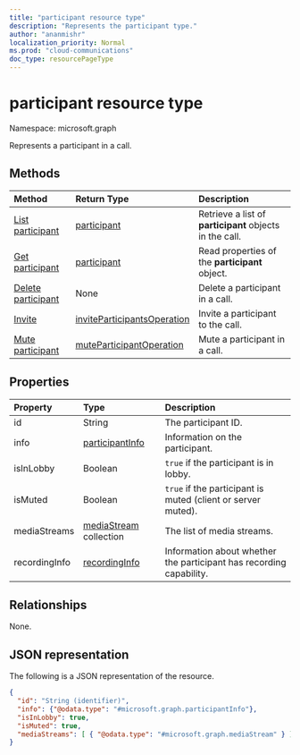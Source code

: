 ```yaml
---
title: "participant resource type"
description: "Represents the participant type."
author: "ananmishr"
localization_priority: Normal
ms.prod: "cloud-communications"
doc_type: resourcePageType
---
```


# participant resource type

Namespace: microsoft.graph

Represents a participant in a call.

## Methods

| Method                                                 | Return Type                                                 | Description                                    |
|:-------------------------------------------------------|:------------------------------------------------------------|:-----------------------------------------------|
| [List participant](../api/participant-get.md)          | [participant](participant.md)                               | Retrieve a list of **participant** objects in the call. |
| [Get participant](../api/participant-get.md)           | [participant](participant.md)                               | Read properties of the **participant** object. |
| [Delete participant](../api/participant-delete.md)         | None   | Delete a participant in a call.                  |
| [Invite](../api/participant-invite.md)                 | [inviteParticipantsOperation](../resources/inviteparticipantsoperation.md)                        | Invite a participant to the call.              |
| [Mute participant](../api/participant-mute.md)         | [muteParticipantOperation](muteparticipantoperation.md)     | Mute a participant in a call.                  |

## Properties

| Property             | Type                                     | Description                                                  |
| :------------------- | :--------------------------------------- | :------------------------------------------------------------|
| id                   | String                                   | The participant ID.                                          |
| info                 | [participantInfo](participantinfo.md)    | Information on the participant.                          |
| isInLobby            | Boolean                                  | `true` if the participant is in lobby.                          |
| isMuted              | Boolean                                  | `true` if the participant is muted (client or server muted).    |
| mediaStreams         | [mediaStream](mediastream.md) collection | The list of media streams.                                   |
| recordingInfo        | [recordingInfo](recordinginfo.md)        | Information about whether the participant has recording capability. |

## Relationships
None.

## JSON representation

The following is a JSON representation of the resource.

<!-- {
  "blockType": "resource",
  "optionalProperties": [

  ],
  "@odata.type": "microsoft.graph.participant"
}-->
```json
{
  "id": "String (identifier)",
  "info": {"@odata.type": "#microsoft.graph.participantInfo"},
  "isInLobby": true,
  "isMuted": true,
  "mediaStreams": [ { "@odata.type": "#microsoft.graph.mediaStream" } ]
}
```

<!-- uuid: 8fcb5dbc-d5aa-4681-8e31-b001d5168d79
2015-10-25 14:57:30 UTC -->
<!--
{
  "type": "#page.annotation",
  "description": "participant resource",
  "keywords": "",
  "section": "documentation",
  "tocPath": "",
  "suppressions": []
}
-->

